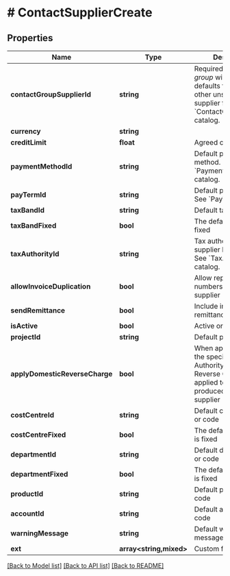 # # ContactSupplierCreate

## Properties

Name | Type | Description | Notes
------------ | ------------- | ------------- | -------------
**contactGroupSupplierId** | **string** | Required, the *Supplier group* will determine defaults for all the other unspecified supplier fields. See &#x60;ContactGroupSupplier&#x60; catalog. |
**currency** | **string** |  | [optional]
**creditLimit** | **float** | Agreed credit limit | [optional]
**paymentMethodId** | **string** | Default payment method. See &#x60;PaymentMethod&#x60; catalog. | [optional]
**payTermId** | **string** | Default payment terms. See &#x60;PayTerm&#x60; catalog. | [optional]
**taxBandId** | **string** | Default tax band | [optional]
**taxBandFixed** | **bool** | The default tax band is fixed | [optional]
**taxAuthorityId** | **string** | Tax authority that the supplier belongs to. See &#x60;TaxAuthority&#x60; catalog. | [optional]
**allowInvoiceDuplication** | **bool** | Allow repeated invoice numbers for the same supplier | [optional]
**sendRemittance** | **bool** | Include in payment remittance distribution | [optional]
**isActive** | **bool** | Active or locked | [optional]
**projectId** | **string** | Default project. | [optional]
**applyDomesticReverseCharge** | **bool** | When applicable for the specified Tax Authority, Domestic Reverse Charge will be applied to documents produced for the supplier | [optional]
**costCentreId** | **string** | Default cost centre id or code | [optional]
**costCentreFixed** | **bool** | The default cost centre is fixed | [optional]
**departmentId** | **string** | Default department id or code | [optional]
**departmentFixed** | **bool** | The default department is fixed | [optional]
**productId** | **string** | Default product id or code | [optional]
**accountId** | **string** | Default account id or code | [optional]
**warningMessage** | **string** | Default warning message | [optional]
**ext** | **array<string,mixed>** | Custom fields | [optional]

[[Back to Model list]](../../README.md#models) [[Back to API list]](../../README.md#endpoints) [[Back to README]](../../README.md)
